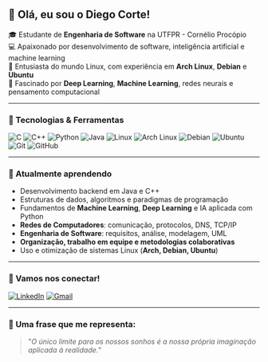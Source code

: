 ## 👋 Olá, eu sou o Diego Corte!

🎓 Estudante de **Engenharia de Software** na UTFPR - Cornélio Procópio  
💻 Apaixonado por desenvolvimento de software, inteligência artificial e machine learning  
🐧 Entusiasta do mundo Linux, com experiência em **Arch Linux**, **Debian** e **Ubuntu**  
🧠 Fascinado por **Deep Learning**, **Machine Learning**, redes neurais e pensamento computacional  

---

### 🚀 Tecnologias & Ferramentas

![C](https://img.shields.io/badge/C-00599C?style=for-the-badge&logo=c&logoColor=white)
![C++](https://img.shields.io/badge/C++-00599C?style=for-the-badge&logo=cplusplus&logoColor=white)
![Python](https://img.shields.io/badge/Python-3776AB?style=for-the-badge&logo=python&logoColor=white)
![Java](https://img.shields.io/badge/Java-ED8B00?style=for-the-badge&logo=java&logoColor=white)
![Linux](https://img.shields.io/badge/Linux-FCC624?style=for-the-badge&logo=linux&logoColor=black)
![Arch Linux](https://img.shields.io/badge/Arch_Linux-1793D1?style=for-the-badge&logo=arch-linux&logoColor=white)
![Debian](https://img.shields.io/badge/Debian-A81D33?style=for-the-badge&logo=debian&logoColor=white)
![Ubuntu](https://img.shields.io/badge/Ubuntu-E95420?style=for-the-badge&logo=ubuntu&logoColor=white)
![Git](https://img.shields.io/badge/Git-F05032?style=for-the-badge&logo=git&logoColor=white)
![GitHub](https://img.shields.io/badge/GitHub-100000?style=for-the-badge&logo=github&logoColor=white)

---

### 🌱 Atualmente aprendendo

- Desenvolvimento backend em Java e C++
- Estruturas de dados, algoritmos e paradigmas de programação
- Fundamentos de **Machine Learning**, **Deep Learning** e IA aplicada com Python
- **Redes de Computadores**: comunicação, protocolos, DNS, TCP/IP
- **Engenharia de Software**: requisitos, análise, modelagem, UML
- **Organização, trabalho em equipe e metodologias colaborativas**
- Uso e otimização de sistemas Linux (**Arch, Debian, Ubuntu**)

---

### 🤝 Vamos nos conectar!

[![LinkedIn](https://img.shields.io/badge/LinkedIn-0077B5?style=for-the-badge&logo=linkedin&logoColor=white)](https://www.linkedin.com/in/diego-corte/)
[![Gmail](https://img.shields.io/badge/Gmail-D14836?style=for-the-badge&logo=gmail&logoColor=white)](mailto:diegocorte1771@gmail.com)

---

### 🚀 Uma frase que me representa:

> "*O único limite para os nossos sonhos é a nossa própria imaginação aplicada à realidade.*"
